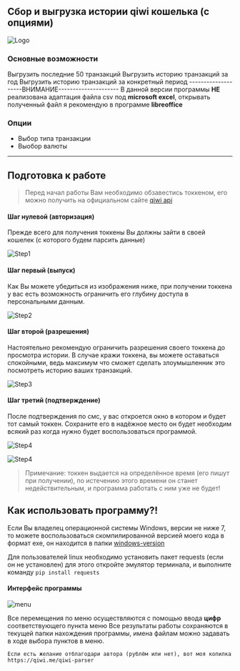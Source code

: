 ## Сбор и выгрузка истории qiwi кошелька (с опциями)
![Logo](https://pp.userapi.com/c844520/v844520673/19169f/dsd1GK8wwiU.jpg)

### Основные возможности

Выгрузить последние 50 транзакций
Выгрузить историю транзакций за год
Выгрузить историю транзакций за конкретный период
--------------------ВНИМАНИЕ---------------------
В данной версии программы **НЕ** реализована адаптация файла csv
под **microsoft excel**, открывать полученный файл
я рекомендую в программе **libreoffice**

### Опции
- Выбор типа транзакции
- Выобор валюты
____
## Подготовка к работе

> Перед начал работы Вам необходимо обзавестись токкеном, его можно получить на официальном сайте [qiwi api](https://qiwi.com/api)


#### Шаг нулевой (авторизация)
Прежде всего для получения токкены Вы должны зайти в своей кошелек (с которого будем парсить данные)

![Step1](https://pp.userapi.com/c848532/v848532252/11c1dd/R0FfQf8HcSE.jpg)

#### Шаг первый (выпуск)
Как Вы можете убедиться из изображения ниже, при получении токкена у вас есть возможность ограничить его глубину доступа в персональными данным.

![Step2](https://pp.userapi.com/c848532/v848532252/11c1e6/SWA1ozABR1w.jpg)

#### Шаг второй (разрешения)
Настоятельно рекомендую ограничить разрешения своего токкена до просмотра истории. В случае кражи токкена, вы можете оставаться спокойными, ведь максимум что сможет сделать злоумышленник это посмотреть историю ваших транзакций.

![Step3](https://pp.userapi.com/c848532/v848532252/11c1ee/WFtu4ygX8L0.jpg)

#### Шаг третий (подтверждение)
После подтверждения по смс, у вас откроется окно в котором и будет тот самый токкен. Сохраните его в надёжное место он будет необходим всякий раз когда нужно будет воспользоваться программой.

![Step4](https://pp.userapi.com/c848532/v848532252/11c1f6/VFG9YNbCRuk.jpg)

![Step4](https://pp.userapi.com/c848532/v848532252/11c1fe/1cSf0u-e3OQ.jpg)


> Примечание: токкен выдается на определённое время (его пишут при получении), по истечению этого времени он станет недействительным, и программа работать с ним уже не будет!


## Как использовать программу?!
Если Вы владелец операционной системы Windows, версии не ниже 7, то можете воспользоваться скомпилированной версией моего кода в формат exe, он находится в папки  [windows-version](https://github.com/moonzlo/qiwi-payment-history/tree/master/windows-version)

Для пользователей linux необходимо установить пакет requests (если он не установлен) для этого откройте эмулятор терминала, и выполните команду
```pip install requests```

#### Интерфейс программы
![menu](https://pp.userapi.com/c844417/v844417252/18f09b/45uRJD-FvTo.jpg)

Все перемещения по меню осуществляются с помощью ввода **цифр** соответствующего пункта меню
Все результаты работы сохраняются в текущей папки нахождения программы, имена файлам можно задавать в ходе выбора пунктов  в меню.

`
 Если есть желание отблагодари автора (рублём или нет),
     вот моя копилка  https://qiwi.me/qiwi-parser
`